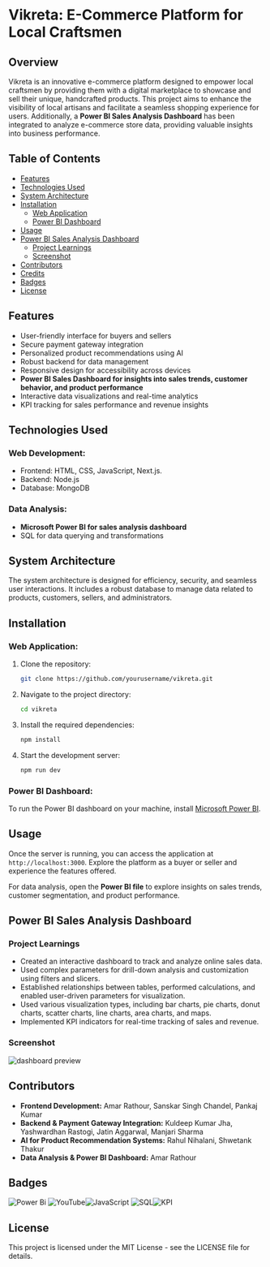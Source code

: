 # Vikreta: E-Commerce Platform for Local Craftsmen

## Overview

Vikreta is an innovative e-commerce platform designed to empower local craftsmen by providing them with a digital marketplace to showcase and sell their unique, handcrafted products. This project aims to enhance the visibility of local artisans and facilitate a seamless shopping experience for users. Additionally, a **Power BI Sales Analysis Dashboard** has been integrated to analyze e-commerce store data, providing valuable insights into business performance.

## Table of Contents

- [Features](#features)
- [Technologies Used](#technologies-used)
- [System Architecture](#system-architecture)
- [Installation](#installation)
  - [Web Application](#web-application)
  - [Power BI Dashboard](#power-bi-dashboard)
- [Usage](#usage)
- [Power BI Sales Analysis Dashboard](#power-bi-sales-analysis-dashboard)
  - [Project Learnings](#project-learnings)
  - [Screenshot](#screenshot)
- [Contributors](#contributors)
- [Credits](#credits)
- [Badges](#badges)
- [License](#license)

## Features

- User-friendly interface for buyers and sellers
- Secure payment gateway integration
- Personalized product recommendations using AI
- Robust backend for data management
- Responsive design for accessibility across devices
- **Power BI Sales Dashboard for insights into sales trends, customer behavior, and product performance**
- Interactive data visualizations and real-time analytics
- KPI tracking for sales performance and revenue insights

## Technologies Used

### Web Development:

- Frontend: HTML, CSS, JavaScript, Next.js.
- Backend: Node.js
- Database: MongoDB


### Data Analysis:

- **Microsoft Power BI for sales analysis dashboard**
- SQL for data querying and transformations

## System Architecture

The system architecture is designed for efficiency, security, and seamless user interactions. It includes a robust database to manage data related to products, customers, sellers, and administrators.

## Installation

### Web Application:

1. Clone the repository:
   ```sh
   git clone https://github.com/yourusername/vikreta.git
   ```
2. Navigate to the project directory:
   ```sh
   cd vikreta
   ```
3. Install the required dependencies:
   ```sh
   npm install
   ```
4. Start the development server:
   ```sh
   npm run dev
   ```

### Power BI Dashboard:

To run the Power BI dashboard on your machine, install [Microsoft Power BI](https://powerbi.microsoft.com/en-us/downloads/).

## Usage

Once the server is running, you can access the application at `http://localhost:3000`. Explore the platform as a buyer or seller and experience the features offered.

For data analysis, open the **Power BI file** to explore insights on sales trends, customer segmentation, and product performance.

## Power BI Sales Analysis Dashboard

### Project Learnings

- Created an interactive dashboard to track and analyze online sales data.
- Used complex parameters for drill-down analysis and customization using filters and slicers.
- Established relationships between tables, performed calculations, and enabled user-driven parameters for visualization.
- Used various visualization types, including bar charts, pie charts, donut charts, scatter charts, line charts, area charts, and maps.
- Implemented KPI indicators for real-time tracking of sales and revenue.

### Screenshot
![dashboard preview](https://github.com/avishek09/E-Commerce-Store-Analysis-/assets/75924699/5151c585-882b-4db4-b324-a8cc63256fb4)

## Contributors

- **Frontend Development:** Amar Rathour, Sanskar Singh Chandel, Pankaj Kumar
- **Backend & Payment Gateway Integration:** Kuldeep Kumar Jha, Yashwardhan Rastogi, Jatin Aggarwal, Manjari Sharma
- **AI for Product Recommendation Systems:** Rahul Nihalani, Shwetank Thakur
- **Data Analysis & Power BI Dashboard:** Amar Rathour


## Badges

![Power Bi](https://img.shields.io/badge/power_bi-F2C811?style=for-the-badge&logo=powerbi&logoColor=black)
![YouTube](https://img.shields.io/badge/YouTube-%23FF0000.svg?style=for-the-badge&logo=YouTube&logoColor=white)![JavaScript](https://img.shields.io/badge/JavaScript-F7DF1E?style=for-the-badge&logo=javascript&logoColor=black)
![SQL](https://img.shields.io/badge/SQL-4479A1?style=for-the-badge&logo=postgresql&logoColor=white)![KPI](https://img.shields.io/badge/KPI-Analytics-red?style=for-the-badge&logo=data)

## License

This project is licensed under the MIT License - see the LICENSE file for details.
